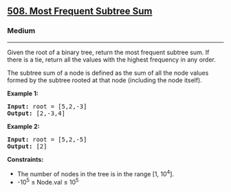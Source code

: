 <h2><a href="https://leetcode.com/problems/most-frequent-subtree-sum">508. Most Frequent Subtree Sum</a></h2>
<h3>Medium</h3>
<hr>
<p>Given the root of a binary tree, return the most frequent subtree sum. If there is a tie, return all the values with the highest frequency in any order.</p>
<p>The subtree sum of a node is defined as the sum of all the node values formed by the subtree rooted at that node (including the node itself).</p>

<p><strong>Example 1:</strong></p>
<pre>
<strong>Input:</strong> root = [5,2,-3]
<strong>Output:</strong> [2,-3,4]
</pre>

<p><strong>Example 2:</strong></p>
<pre>
<strong>Input:</strong> root = [5,2,-5]
<strong>Output:</strong> [2]
</pre>

<p><strong>Constraints:</strong></p>
<ul>
<li>The number of nodes in the tree is in the range [1, 10<sup>4</sup>].</li>
<li>-10<sup>5</sup> ≤ Node.val ≤ 10<sup>5</sup></li>
</ul>

